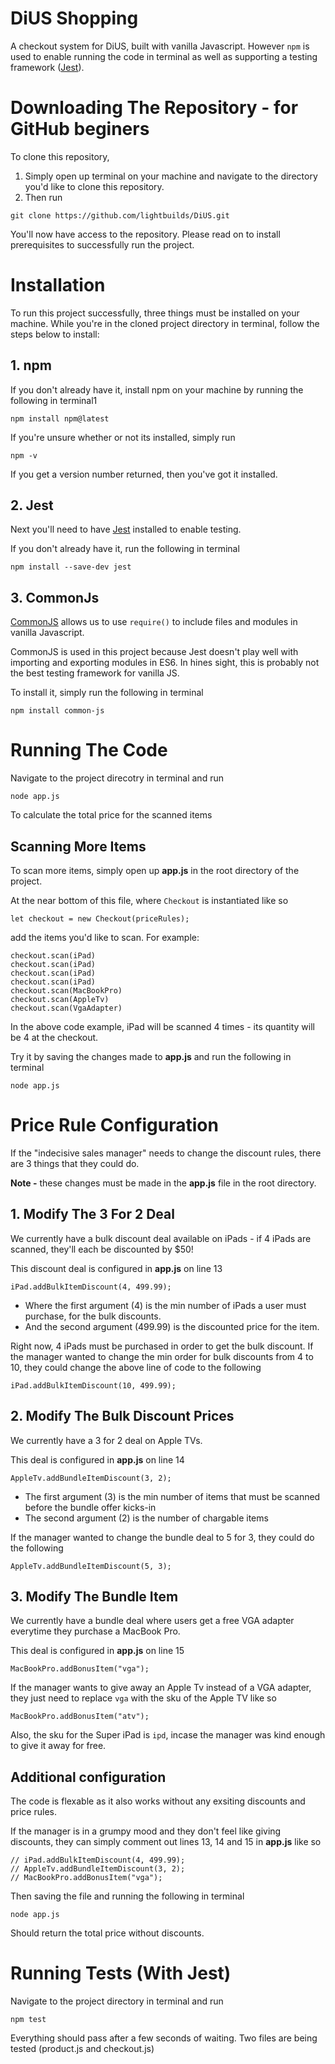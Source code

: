 # DiUS Shopping

A checkout system for DiUS, built with vanilla Javascript. However `npm` is used to enable running the code in terminal as well as supporting a testing framework ([Jest](https://jestjs.io)).

# Downloading The Repository - for GitHub beginers

To clone this repository,
1. Simply open up terminal on your machine and navigate to the directory you'd like to clone this repository.
2. Then run

```git clone https://github.com/lightbuilds/DiUS.git```

You'll now have access to the repository. Please read on to install prerequisites to successfully run the project.

# Installation

To run this project successfully, three things must be installed on your machine. While you're in the cloned project directory in terminal, follow the steps below to install:

## 1. npm

If you don't already have it, install npm on your machine by running the following in terminal1

```npm install npm@latest```

If you're unsure whether or not its installed, simply run 

```npm -v```

If you get a version number returned, then you've got it installed.

## 2. Jest

Next you'll need to have [Jest](https://jestjs.io) installed to enable testing. 

If you don't already have it, run the following in terminal

```npm install --save-dev jest```

## 3. CommonJs

[CommonJS](https://www.npmjs.com/package/common-js) allows us to use `require()` to include files and modules in vanilla Javascript.

CommonJS is used in this project because Jest doesn't play well with importing and exporting modules in ES6. In hines sight, this is probably not the best testing framework for vanilla JS.

To install it, simply run the following in terminal

```npm install common-js```

# Running The Code

Navigate to the project direcotry in terminal and run 

```node app.js``` 

To calculate the total price for the scanned items

## Scanning More Items

To scan more items, simply open up **app.js** in the root directory of the project. 

At the near bottom of this file, where `Checkout` is instantiated like so 

```let checkout = new Checkout(priceRules);``` 

add the items you'd like to scan. For example:

```
checkout.scan(iPad)
checkout.scan(iPad)
checkout.scan(iPad)
checkout.scan(iPad)
checkout.scan(MacBookPro)
checkout.scan(AppleTv)
checkout.scan(VgaAdapter)
```

In the above code example, iPad will be scanned 4 times - its quantity will be 4 at the checkout.

Try it by saving the changes made to **app.js** and run the following in terminal

```node app.js```

# Price Rule Configuration

If the "indecisive sales manager" needs to change the discount rules, there are 3 things that they could do. 

**Note -** these changes must be made in the **app.js** file in the root directory.

## 1. Modify The 3 For 2 Deal

We currently have a bulk discount deal available on iPads - if 4 iPads are scanned, they'll each be discounted by $50! 

This discount deal is configured in **app.js** on line 13

```iPad.addBulkItemDiscount(4, 499.99);```

- Where the first argument (4) is the min number of iPads a user must purchase, for the bulk discounts.
- And the second argument (499.99) is the discounted price for the item.

Right now, 4 iPads must be purchased in order to get the bulk discount. If the manager wanted to change the min order for bulk discounts from 4 to 10, they could change the above line of code to the following

```iPad.addBulkItemDiscount(10, 499.99);```

## 2. Modify The Bulk Discount Prices

We currently have a 3 for 2 deal on Apple TVs.

This deal is configured in **app.js** on line 14

```AppleTv.addBundleItemDiscount(3, 2);```

- The first argument (3) is the min number of items that must be scanned before the bundle offer kicks-in
- The second argument (2) is the number of chargable items

If the manager wanted to change the bundle deal to 5 for 3, they could do the following

```AppleTv.addBundleItemDiscount(5, 3);```

## 3. Modify The Bundle Item

We currently have a bundle deal where users get a free VGA adapter everytime they purchase a MacBook Pro. 

This deal is configured in **app.js** on line 15

```MacBookPro.addBonusItem("vga");```

If the manager wants to give away an Apple Tv instead of a VGA adapter, they just need to replace `vga` with the sku of the Apple TV like so

```MacBookPro.addBonusItem("atv");```

Also, the sku for the Super iPad is `ipd`, incase the manager was kind enough to give it away for free.

## Additional configuration

The code is flexable as it also works without any exsiting discounts and price rules. 

If the manager is in a grumpy mood and they don't feel like giving discounts, they can simply comment out lines 13, 14 and 15 in **app.js** like so

```
// iPad.addBulkItemDiscount(4, 499.99);
// AppleTv.addBundleItemDiscount(3, 2);
// MacBookPro.addBonusItem("vga");
```

Then saving the file and running the following in terminal

```node app.js```

Should return the total price without discounts.


# Running Tests (With Jest)

Navigate to the project directory in terminal and run

```npm test```

Everything should pass after a few seconds of waiting. Two files are being tested (product.js and checkout.js)
